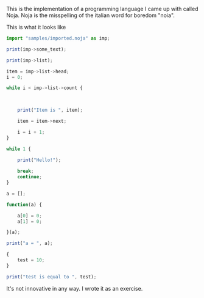 
This is the implementation of a programming language I came up with called Noja. 
Noja is the misspelling of the italian word for boredom "noia". 

This is what it looks like

```js
import "samples/imported.noja" as imp;

print(imp->some_text);

print(imp->list);

item = imp->list->head;
i = 0;

while i < imp->list->count {

	

	print("Item is ", item);

	item = item->next;

	i = i + 1;
}

while 1 {
	
	print("Hello!");

	break;
	continue;
}

a = [];

function(a) {

	a[0] = 0;
	a[1] = 0;

}(a);

print("a = ", a);

{
	test = 10;
}

print("test is equal to ", test);
```

It's not innovative in any way. I wrote it as an exercise.